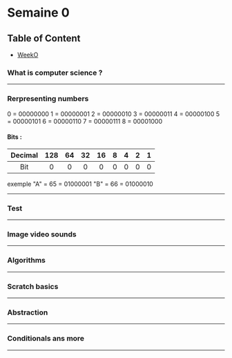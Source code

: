 
# Semaine 0

## Table of Content

- [WeekO](https://cs50.harvard.edu/x/2022/notes/0/)


### What is computer science ?

---

### Rerpresenting numbers



0 = 00000000
1 = 00000001
2 = 00000010
3 = 00000011
4 = 00000100
5 = 00000101
6 = 00000110
7 = 00000111
8 = 00001000

#### Bits :

| Decimal | 128 | 64 | 32 | 16 | 8 | 4 | 2 | 1 | 
| :--: | :-: | :-: | :-: | :-: | :-: | :-: | :-: | :-: |
| Bit | 0 | 0 | 0 | 0 | 0 | 0 | 0 | 0 | 

 exemple 
 "A" = 65 = 01000001
 "B" = 66 = 01000010

 ---

### Test

---

### Image video sounds

---

### Algorithms

---

### Scratch basics

---

### Abstraction

---

### Conditionals ans more 

---

